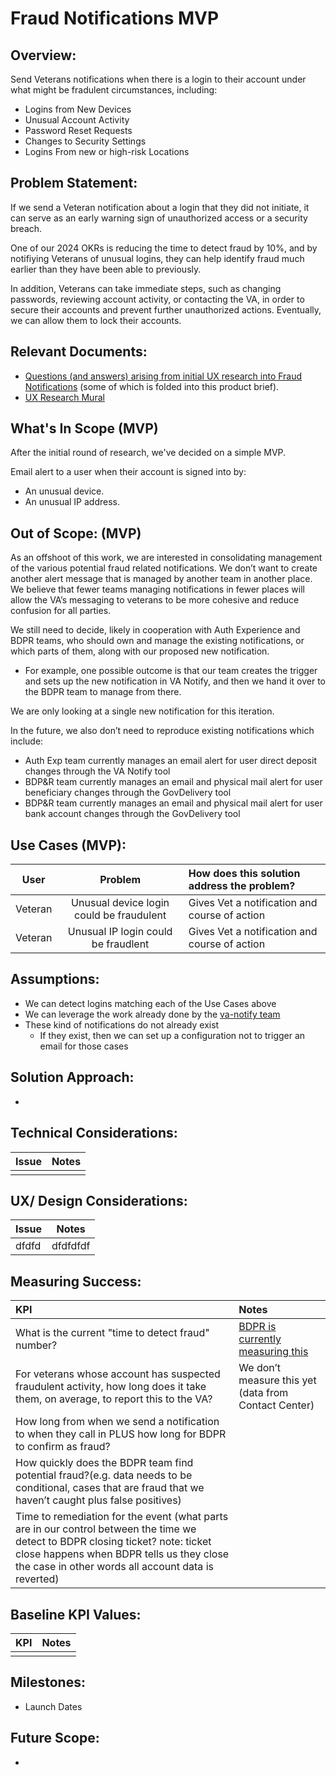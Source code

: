 # Fraud Notifications MVP

## Overview: 
Send Veterans notifications when there is a login to their account under what might be fradulent circumstances, including:
* Logins from New Devices
* Unusual Account Activity
* Password Reset Requests
* Changes to Security Settings
* Logins From new or high-risk Locations



## Problem Statement: 
If we send a Veteran notification about a login that they did not initiate, it can serve as an early warning sign of unauthorized access or a security breach.

One of our 2024 OKRs is reducing the time to detect fraud by 10%, and by notifiying Veterans of unusual logins, they can help identify fraud much earlier than they have been able to previously. 

In addition, Veterans can take immediate steps, such as changing passwords, reviewing account activity, or contacting the VA, in order to secure their accounts and prevent further unauthorized actions. Eventually, we can allow them to lock their accounts.


## Relevant Documents:
- [Questions (and answers) arising from initial UX research into Fraud Notifications](https://github.com/department-of-veterans-affairs/va.gov-team/blob/master/products/identity/Products/Fraud%20Notifications/Fraud%20Notifications%20-%20possible%20brief%20updats.md) (some of which is folded into this product brief).
- [UX Research Mural](https://app.mural.co/t/oddballinternal7486/m/oddballinternal7486/1709058764550/6122e5571e28b17c72781cf20646550887475202?sender=u8f85d3b7f2143f85bb7a9248)

## What's In Scope (MVP) 
After the initial round of research, we've decided on a simple MVP.

Email alert to a user when their account is signed into by:
* An unusual device.
* An unusual IP address.

## Out of Scope: (MVP)
As an offshoot of this work, we are interested in consolidating management of the various potential fraud related notifications. We don’t want to create another alert message that is managed by another team in another place. We believe that fewer teams managing notifications in fewer places will allow the VA’s messaging to veterans to be more cohesive and reduce confusion for all parties.

We still need to decide, likely in cooperation with Auth Experience and BDPR teams, who should own and manage the existing notifications, or which parts of them, along with our proposed new notification. 
 * For example, one possible outcome is that our team creates the trigger and sets up the new notification in VA Notify, and then we hand it over to the BDPR team to manage from there. 

We are only looking at a single new notification for this iteration. 

In the future, we also don’t need to reproduce existing notifications which include: 
- Auth Exp team currently manages an email alert for user direct deposit changes through the VA Notify tool
- BDP&R team currently manages an email and physical mail alert for user beneficiary changes through the GovDelivery tool
- BDP&R team currently manages an email and physical mail alert for user bank account changes through the GovDelivery tool


## Use Cases (MVP):
| User          | Problem       | How does this solution address the problem?  |
| ------------- |:------------: | :----- |
|Veteran | Unusual device login could be fraudulent |Gives Vet a notification and course of action  | 
|Veteran | Unusual IP login could be fraudlent  |Gives Vet a notification and course of action  |


## Assumptions:
* We can detect logins matching each of the Use Cases above
* We can leverage the work already done by the [va-notify team](https://github.com/department-of-veterans-affairs/va.gov-team/tree/master/products/va-notify#playbook)
* These kind of notifications do not already exist
  * If they exist, then we can set up a configuration not to trigger an email for those cases
    
## Solution Approach: 
* 
  
## Technical Considerations:
| Issue         | Notes         | 
| ------------- |:-------------:| 
| |               |

## UX/ Design Considerations:
| Issue         | Notes         | 
| ------------- |:-------------:| 
| dfdfd |   dfdfdfdf           |


## Measuring Success:
| KPI           | Notes         | 
|  :------------- |:------------- | 
| What is the current "time to detect fraud" number? | [BDPR is currently measuring this](https://docs.google.com/spreadsheets/d/1JKNTCMRDmgJh5jU--rOicPMqvw0zR00ze2X-VycFmOE/edit#gid=1457434547) |
|For veterans whose account has suspected fraudulent activity, how long does it take them, on average, to report this to the VA?  | We don’t measure this yet (data from Contact Center) |
| How long from when we send a notification to when they call in PLUS how long for BDPR to confirm as fraud? | |
| How quickly does the BDPR team find potential fraud?(e.g. data needs to be conditional, cases that are fraud that we haven’t caught plus false positives) | |
| Time to remediation for the event (what parts are in our control between the time we detect to BDPR closing ticket? note: ticket close happens when BDPR tells us they close the case in other words all account data is reverted) |


## Baseline KPI Values:
| KPI           | Notes         | 
| ------------- |:-------------:| 
|  |               |


## Milestones:
* Launch Dates


## Future Scope:
* 
